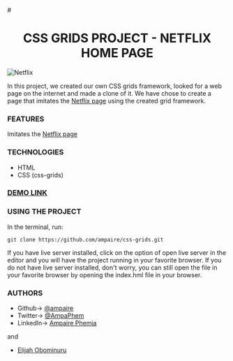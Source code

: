 #<h1 align = 'center'> CSS GRIDS PROJECT - NETFLIX HOME PAGE</h1>

![Netflix](captured.gif)

In this project, we created our own CSS grids framework, looked for a web page on the internet and made a clone of it. 
We have chose to create a page that imitates the [Netflix page](https://www.netflix.com/ng/) using the created grid framework. 

### FEATURES
Imitates the [Netflix page](https://www.netflix.com/ng/) 


### TECHNOLOGIES
- HTML
- CSS (css-grids)


### [DEMO LINK](https://raw.githack.com/ampaire/css-grids/ft-css-grids/index.html)


### USING THE PROJECT
In the terminal, run:
```
git clone https://github.com/ampaire/css-grids.git
```
If you have live server installed, click on the option of open live server in the editor and you will have the project running in your favorite browser. If you do not have live server installed, don't worry, you can still open the file in your favorite browser by opening the index.hml file in your browser.

### AUTHORS
- Github-> [@ampaire](https://github.com/ampaire)
- Twitter-> [@AmpaPhem](https://twitter.com/AmpaPhem)
- LinkedIn-> [Ampaire Phemia](https://www.linkedin.com/in/phemia)

 and 
 - [Elijah Obominuru](https://github.com/Elijahscriptdev)
